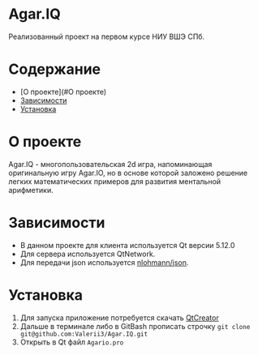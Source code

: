 # Agar.IQ
Реализованный проект на первом курсе НИУ ВШЭ СПб.

# Содержание
- [О проекте](#О проекте)
- [Зависимости](#Зависимости)
- [Установка](#Установка)

# О проекте
Agar.IQ - многопользовательская 2d игра, напоминающая оригинальную игру Agar.IO, но в основе которой заложено решение легких математических примеров для развития ментальной арифметики.


# Зависимости
- В данном проекте для клиента используется Qt версии 5.12.0
- Для сервера используется QtNetwork.
- Для передачи json используется [nlohmann/json](https://github.com/nlohmann/json).

# Установка
1) Для запуска приложение потребуется скачать [QtCreator](https://www.qt.io/product/development-tools)
2) Дальше в терминале либо в GitBash прописать строчку `git clone git@github.com:Valerii3/Agar.IQ.git` 
3) Открыть в Qt файл `Agario.pro`

